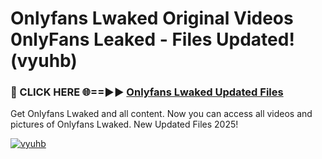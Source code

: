 # Onlyfans Lwaked Original Videos 0nlyFans Leaked - Files Updated! (vyuhb)

<h3>🔴 CLICK HERE 🌐==►► <a href="https://tinyurl.com/2jnfzry5" rel="nofollow">Onlyfans Lwaked Updated Files</a></h3>

Get Onlyfans Lwaked and all content. Now you can access all videos and pictures of Onlyfans Lwaked. New Updated Files 2025!

[![vyuhb](https://i.imgur.com/GyGTBgg.gif)](https://tinyurl.com/2jnfzry5)
